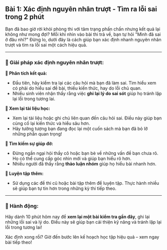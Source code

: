## Bài 1: Xác định nguyên nhân trượt - Tìm ra lỗi sai trong 2 phút

Bạn đã bao giờ rời khỏi phòng thi với tâm trạng phấn chấn nhưng kết quả lại không như mong đợi? Mỗi khi nhìn vào bài thi trả về, bạn tự hỏi "Mình đã sai ở đâu nhỉ?" Đừng lo, dưới đây là cách giúp bạn xác định nhanh nguyên nhân trượt và tìm ra lỗi sai một cách hiệu quả.

---

### 📌 Giải pháp xác định nguyên nhân trượt:

**🔹 Phân tích kết quả:**
- Đầu tiên, hãy kiểm tra lại các câu hỏi mà bạn đã làm sai. Tìm hiểu xem có phải do hiểu sai đề bài, thiếu kiến thức, hay do lỗi chủ quan.
- Nhiều sinh viên nhận thấy rằng việc **ghi lại lý do sai sót** giúp họ tránh lặp lại lỗi trong tương lai.

**🔹 Xem lại tài liệu học:**
- Xem lại tài liệu hoặc ghi chú liên quan đến câu hỏi sai. Điều này giúp bạn củng cố lại kiến thức và hiểu sâu hơn.
- Hãy tưởng tượng bạn đang đọc lại một cuốn sách mà bạn đã bỏ lỡ những phần quan trọng!

**🔹 Tìm kiếm sự giúp đỡ:**
- Đừng ngần ngại hỏi thầy cô hoặc bạn bè về những vấn đề bạn chưa rõ. Họ có thể cung cấp góc nhìn mới và giúp bạn hiểu rõ hơn.
- Nhiều người đã thấy rằng **thảo luận nhóm** giúp họ hiểu bài nhanh hơn.

**🔹 Luyện tập thêm:**
- Sử dụng các đề thi cũ hoặc bài tập thêm để luyện tập. Thực hành nhiều sẽ giúp bạn tự tin hơn trong những kỳ thi tiếp theo.

---

### 🚀 Hành động:

Hãy dành 10 phút hôm nay để **xem lại một bài kiểm tra gần đây**, ghi lại những lỗi sai và lý do. Điều này sẽ giúp bạn cải thiện kỹ năng và tránh lặp lại lỗi trong tương lai!

Xác định xong rồi? Giờ đến bước lên kế hoạch học tập hiệu quả – xem ngay bài tiếp theo!